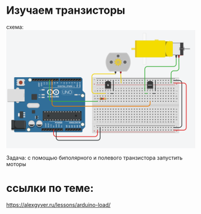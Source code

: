 # Изучаем транзисторы

схема:
![img](scheme.png)

Задача: с помощью биполярного и полевого транзистора запустить моторы

# ссылки по теме:
https://alexgyver.ru/lessons/arduino-load/

